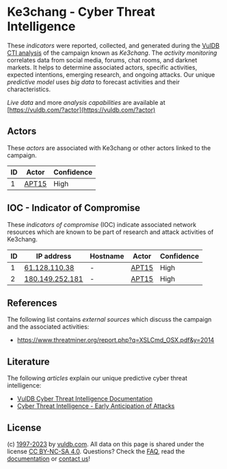 # Ke3chang - Cyber Threat Intelligence

These _indicators_ were reported, collected, and generated during the [VulDB CTI analysis](https://vuldb.com/?kb.cti) of the campaign known as _Ke3chang_. The _activity monitoring_ correlates data from social media, forums, chat rooms, and darknet markets. It helps to determine associated actors, specific activities, expected intentions, emerging research, and ongoing attacks. Our unique _predictive model_ uses _big data_ to forecast activities and their characteristics.

_Live data_ and more _analysis capabilities_ are available at [https://vuldb.com/?actor](https://vuldb.com/?actor)

## Actors

These _actors_ are associated with Ke3chang or other actors linked to the campaign.

ID | Actor | Confidence
-- | ----- | ----------
1 | [APT15](https://vuldb.com/?actor.apt15) | High

## IOC - Indicator of Compromise

These _indicators of compromise_ (IOC) indicate associated network resources which are known to be part of research and attack activities of Ke3chang.

ID | IP address | Hostname | Actor | Confidence
-- | ---------- | -------- | ----- | ----------
1 | [61.128.110.38](https://vuldb.com/?ip.61.128.110.38) | - | [APT15](https://vuldb.com/?actor.apt15) | High
2 | [180.149.252.181](https://vuldb.com/?ip.180.149.252.181) | - | [APT15](https://vuldb.com/?actor.apt15) | High

## References

The following list contains _external sources_ which discuss the campaign and the associated activities:

* https://www.threatminer.org/report.php?q=XSLCmd_OSX.pdf&y=2014

## Literature

The following _articles_ explain our unique predictive cyber threat intelligence:

* [VulDB Cyber Threat Intelligence Documentation](https://vuldb.com/?kb.cti)
* [Cyber Threat Intelligence - Early Anticipation of Attacks](https://www.scip.ch/en/?labs.20201022)

## License

(c) [1997-2023](https://vuldb.com/?kb.changelog) by [vuldb.com](https://vuldb.com/?kb.about). All data on this page is shared under the license [CC BY-NC-SA 4.0](https://creativecommons.org/licenses/by-nc-sa/4.0/). Questions? Check the [FAQ](https://vuldb.com/?kb.faq), read the [documentation](https://vuldb.com/?kb) or [contact us](https://vuldb.com/?contact)!
